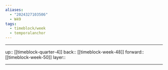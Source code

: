 ```yaml
---
aliases:
  - "2024327103506"
  - W49
tags:
  - timeblock/week
  - temporalanchor
---
```




***

up:: [[timeblock-quarter-4]]
back:: [[timeblock-week-48]]
forward:: [[timeblock-week-50]]
layer:: 

***
